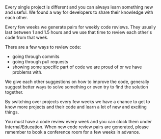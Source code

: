 Every single project is different and you can always learn something new and useful. We found a way for developers to share their knowledge with each other.

Every few weeks we generate pairs for weekly code reviews. They usually last between 1 and 1.5 hours and we use that time to review each other's code from that week.

There are a few ways to review code:  

* going through commits
* going through pull requests
* showing some specific part of code we are proud of or we have problems with.

We give each other suggestions on how to improve the code, generally suggest better ways to solve something or even try to find the solution together.   

By switching over projects every few weeks we have a chance to get to know more projects and their code and learn a lot of new and exciting things.

You must have a code review every week and you can clock them under Internal/Education. When new code review pairs are generated, please remember to book a conference room for a few weeks in advance.
